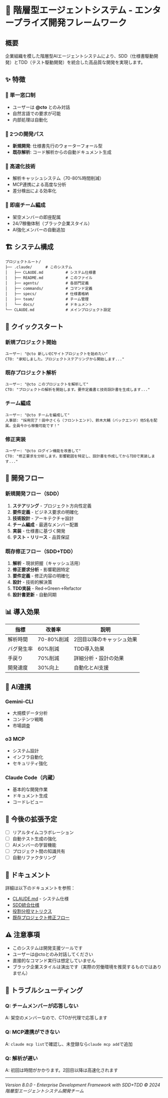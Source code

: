 # 🏢 階層型エージェントシステム - エンタープライズ開発フレームワーク

## 概要
企業組織を模した階層型AIエージェントシステムにより、SDD（仕様書駆動開発）とTDD（テスト駆動開発）を統合した高品質な開発を実現します。

## ✨ 特徴

### 🎯 単一窓口制
- ユーザーは **@cto** とのみ対話
- 自然言語での要求が可能
- 内部処理は自動化

### 🔄 2つの開発パス
- **新規開発**: 仕様書先行のウォーターフォール型
- **既存解析**: コード解析からの自動ドキュメント生成

### 🚀 高速化技術
- 解析キャッシュシステム（70-80%時間削減）
- MCP連携による高度な分析
- 差分検出による効率化

### 👥 即座チーム編成
- 架空メンバーの即座配属
- 24/7稼働体制（ブラック企業スタイル）
- AI強化メンバーの自動追加

## 🏗️ システム構成

```
プロジェクトルート/
├── .claude/      # このシステム
│   ├── CLAUDE.md          # システム仕様書
│   ├── README.md          # このファイル
│   ├── agents/            # 各部門定義
│   ├── commands/          # コマンド定義
│   ├── specs/             # 仕様書格納
│   ├── team/              # チーム管理
│   └── docs/              # ドキュメント
└── CLAUDE.md              # メインプロジェクト設定
```

## 📖 クイックスタート

### 新規プロジェクト開始
```
ユーザー: "@cto 新しいECサイトプロジェクトを始めたい"
CTO: "承知しました。プロジェクトステアリングから開始します..."
```

### 既存プロジェクト解析
```
ユーザー: "@cto このプロジェクトを解析して"
CTO: "プロジェクトの解析を開始します。要件定義書と技術設計書を生成します..."
```

### チーム編成
```
ユーザー: "@cto チームを編成して"
人事部: "採用完了！田中さくら（フロントエンド）、鈴木大輔（バックエンド）他5名を配属。全員今から稼働可能です！"
```

### 修正実装
```
ユーザー: "@cto ログイン機能を改善して"
CTO: "修正要求を分析します。影響範囲を特定し、設計書を作成してからTDDで実装します..."
```

## 🎯 開発フロー

### 新規開発フロー（SDD）
1. **ステアリング** - プロジェクト方向性定義
2. **要件定義** - ビジネス要求の明確化
3. **技術設計** - アーキテクチャ設計
4. **チーム編成** - 最適なメンバー配置
5. **実装** - 仕様書に基づく開発
6. **テスト・リリース** - 品質保証

### 既存修正フロー（SDD+TDD）
1. **解析** - 現状把握（キャッシュ活用）
2. **修正要求分析** - 影響範囲特定
3. **要件定義** - 修正内容の明確化
4. **設計** - 技術的解決策
5. **TDD実装** - Red→Green→Refactor
6. **設計書更新** - 自動同期

## 📊 導入効果

| 指標 | 改善率 | 説明 |
|------|--------|------|
| 解析時間 | 70-80%削減 | 2回目以降のキャッシュ効果 |
| バグ発生率 | 60%削減 | TDD導入効果 |
| 手戻り | 70%削減 | 詳細分析・設計の効果 |
| 開発速度 | 30%向上 | 自動化とAI支援 |

## 🤖 AI連携

### Gemini-CLI
- 大規模データ分析
- コンテンツ戦略
- 市場調査

### o3 MCP
- システム設計
- インフラ自動化
- セキュリティ強化

### Claude Code（内蔵）
- 基本的な開発作業
- ドキュメント生成
- コードレビュー

## 🚀 今後の拡張予定

- [ ] リアルタイムコラボレーション
- [ ] 自動テスト生成の強化
- [ ] AIメンバーの学習機能
- [ ] プロジェクト間の知識共有
- [ ] 自動リファクタリング

## 📝 ドキュメント

詳細は以下のドキュメントを参照：

- [CLAUDE.md](./CLAUDE.md) - システム仕様
- [SDD統合仕様](./docs/sdd_unified_specification.md)
- [役割分担マトリクス](./docs/sdd_tdd_role_assignment_matrix.md)
- [既存プロジェクト修正フロー](./docs/existing_project_modification_workflow.md)

## ⚠️ 注意事項

- このシステムは開発支援ツールです
- ユーザーは@ctoとのみ対話してください
- 直接的なコマンド実行は想定していません
- ブラック企業スタイルは演出です（実際の労働環境を推奨するものではありません）

## 🔧 トラブルシューティング

### Q: チームメンバーが応答しない
A: 架空のメンバーなので、CTOが代理で応答します

### Q: MCP連携ができない
A: `claude mcp list`で確認し、未登録なら`claude mcp add`で追加

### Q: 解析が遅い
A: 初回は時間がかかります。2回目以降は高速化されます

---

*Version 8.0.0 - Enterprise Development Framework with SDD+TDD*
*© 2024 階層型エージェントシステム開発チーム*